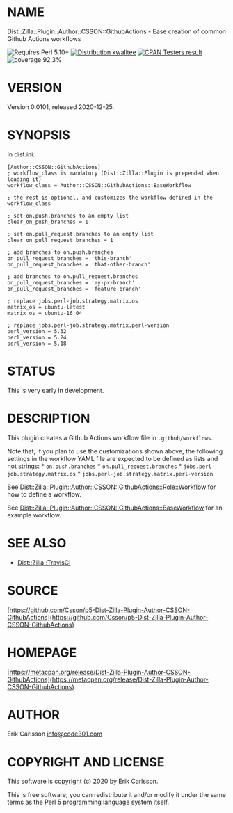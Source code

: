 # NAME

Dist::Zilla::Plugin::Author::CSSON::GithubActions - Ease creation of common Github Actions workflows

<div>
    <p>
    <img src="https://img.shields.io/badge/perl-5.10+-blue.svg" alt="Requires Perl 5.10+" />
    <a href="http://cpants.cpanauthors.org/release/CSSON/Dist-Zilla-Plugin-Author-CSSON-GithubActions-0.0101"><img src="http://badgedepot.code301.com/badge/kwalitee/CSSON/Dist-Zilla-Plugin-Author-CSSON-GithubActions/0.0101" alt="Distribution kwalitee" /></a>
    <a href="http://matrix.cpantesters.org/?dist=Dist-Zilla-Plugin-Author-CSSON-GithubActions%200.0101"><img src="http://badgedepot.code301.com/badge/cpantesters/Dist-Zilla-Plugin-Author-CSSON-GithubActions/0.0101" alt="CPAN Testers result" /></a>
    <img src="https://img.shields.io/badge/coverage-92.3%-yellow.svg" alt="coverage 92.3%" />
    </p>
</div>

# VERSION

Version 0.0101, released 2020-12-25.

# SYNOPSIS

In dist.ini:

    [Author::CSSON::GithubActions]
    ; workflow_class is mandatory (Dist::Zilla::Plugin is prepended when loading it)
    workflow_class = Author::CSSON::GithubActions::BaseWorkflow

    ; the rest is optional, and customizes the workflow defined in the workflow_class

    ; set on.push.branches to an empty list
    clear_on_push_branches = 1

    ; set on.pull_request.branches to an empty list
    clear_on_pull_request_branches = 1

    ; add branches to on.push.branches
    on_pull_request_branches = 'this-branch'
    on_pull_request_branches = 'that-other-branch'

    ; add branches to on.pull_request.branches
    on_pull_request_branches = 'my-pr-branch'
    on_pull_request_branches = 'feature-branch'

    ; replace jobs.perl-job.strategy.matrix.os
    matrix_os = ubuntu-latest
    matrix_os = ubuntu-16.04

    ; replace jobs.perl-job.strategy.matrix.perl-version
    perl_version = 5.32
    perl_version = 5.24
    perl_version = 5.18

# STATUS

This is very early in development.

# DESCRIPTION

This plugin creates a Github Actions workflow file in `.github/workflows`.

Note that, if you plan to use the customizations shown above, the following settings in the workflow YAML file are expected to be defined as lists and not strings:
\* `on.push.branches`
\* `on.pull_request.branches`
\* `jobs.perl-job.strategy.matrix.os`
\* `jobs.perl-job.strategy.matrix.perl-version`

See [Dist::Zilla::Plugin::Author::CSSON::GithubActions::Role::Workflow](https://metacpan.org/pod/Dist::Zilla::Plugin::Author::CSSON::GithubActions::Role::Workflow) for how to define a workflow.

See [Dist::Zilla::Plugin::Author::CSSON::GithubActions::BaseWorkflow](https://metacpan.org/pod/Dist::Zilla::Plugin::Author::CSSON::GithubActions::BaseWorkflow) for an example workflow.

# SEE ALSO

- [Dist::Zilla::TravisCI](https://metacpan.org/pod/Dist::Zilla::TravisCI)

# SOURCE

[https://github.com/Csson/p5-Dist-Zilla-Plugin-Author-CSSON-GithubActions](https://github.com/Csson/p5-Dist-Zilla-Plugin-Author-CSSON-GithubActions)

# HOMEPAGE

[https://metacpan.org/release/Dist-Zilla-Plugin-Author-CSSON-GithubActions](https://metacpan.org/release/Dist-Zilla-Plugin-Author-CSSON-GithubActions)

# AUTHOR

Erik Carlsson <info@code301.com>

# COPYRIGHT AND LICENSE

This software is copyright (c) 2020 by Erik Carlsson.

This is free software; you can redistribute it and/or modify it under
the same terms as the Perl 5 programming language system itself.
